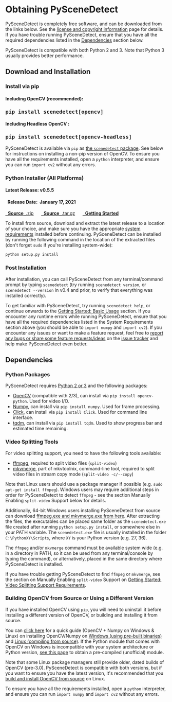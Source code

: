 
# Obtaining PySceneDetect

PySceneDetect is completely free software, and can be downloaded from the links below.  See the [license and copyright information](copyright.md) page for details.  If you have trouble running PySceneDetect, ensure that you have all the required dependencies listed in the [Dependencies](#dependencies) section below.

PySceneDetect is compatible with both Python 2 and 3.  Note that Python 3 usually provides better performance.

## Download and Installation

### Install via pip &nbsp; <span class="wy-text-neutral"><span class="fa fa-windows"></span> &nbsp; <span class="fa fa-linux"></span> &nbsp; <span class="fa fa-apple"></span></span></h3>

<div class="important">
<h4 class="wy-text-neutral"><span class="fa fa-angle-double-down wy-text-info"></span> Including OpenCV (recommended):</h4>
<h3 class="wy-text-neutral"><tt>pip install scenedetect[opencv]</tt></h3>
<h4 class="wy-text-neutral"><span class="fa fa-angle-down wy-text-info"></span> Including Headless OpenCV :</h4>
<h3 class="wy-text-neutral"><tt>pip install scenedetect[opencv-headless]</tt></h3>
</div>

PySceneDetect is available via `pip` as [the `scenedetect` package](https://pypi.org/project/scenedetect/).  See below for instructions on installing a non-pip version of OpenCV.  To ensure you have all the requirements installed, open a `python` interpreter, and ensure you can run `import cv2` without any errors.

### Python Installer (All Platforms) &nbsp; <span class="wy-text-neutral"><span class="fa fa-windows"></span> &nbsp; <span class="fa fa-linux"></span> &nbsp; <span class="fa fa-apple"></span></span></h3>

<div class="important">
<h4 class="wy-text-neutral"><span class="fa fa-forward wy-text-info"></span> Latest Release: <b class="wy-text-neutral">v0.5.5</b></h4>
<h4 class="wy-text-neutral"><span class="fa fa-calendar wy-text-info"></span>&nbsp; Release Date:&nbsp; <b>January 17, 2021</b></h4>
<a href="https://github.com/Breakthrough/PySceneDetect/archive/v0.5.5.zip" class="btn btn-info" style="margin-bottom:8px;" role="button"><span class="fa fa-download"></span>&nbsp; <b>Source</b>&nbsp;&nbsp;.zip</a> &nbsp;&nbsp;&nbsp;&nbsp; <a href="https://github.com/Breakthrough/PySceneDetect/archive/v0.5.5.tar.gz" class="btn btn-info" style="margin-bottom:8px;" role="button"><span class="fa fa-download"></span>&nbsp; <b>Source</b>&nbsp;&nbsp;.tar.gz</a> &nbsp;&nbsp;&nbsp;&nbsp; <a href="../examples/usage/" class="btn btn-success" style="margin-bottom:8px;" role="button"><span class="fa fa-book"></span>&nbsp; <b>Getting Started</b></a>
</div>

To install from source, download and extract the latest release to a location of your choice, and make sure you have the appropriate [system requirements](#dependencies) installed before continuing.  PySceneDetect can be installed by running the following command in the location of the extracted files (don't forget `sudo` if you're installing system-wide):

```md
python setup.py install
```

### Post Installation

After installation, you can call PySceneDetect from any terminal/command prompt by typing `scenedetect` (try running `scenedetect version`, or `scenedetect --version` in v0.4 and prior, to verify that everything was installed correctly).

To get familiar with PySceneDetect, try running `scenedetect help`, or continue onwards to the [Getting Started: Basic Usage](examples/usage.md) section.  If you encounter any runtime errors while running PySceneDetect, ensure that you have all the required dependencies listed in the System Requirements section above (you should be able to `import numpy` and `import cv2`).  If you encounter any issues or want to make a feature request, feel free to [report any bugs or share some feature requests/ideas](contributing.md) on the [issue tracker](https://github.com/Breakthrough/PySceneDetect/issues) and help make PySceneDetect even better.


## Dependencies

### Python Packages

PySceneDetect requires [Python 2 or 3](https://www.python.org/) and the following packages:

 - [OpenCV](http://opencv.org/) (compatible with 2/3), can install via `pip install opencv-python`. Used for video I/O.
 - [Numpy](https://numpy.org/), can install via `pip install numpy`. Used for frame processing.
 - [Click](https://click.palletsprojects.com), can install via `pip install Click`. Used for command line interface.
 - [tqdm](https://github.com/tqdm/tqdm), can install via `pip install tqdm`. Used to show progress bar and estimated time remaining.

### Video Splitting Tools

For video splitting support, you need to have the following tools available:

 - [ffmpeg](https://ffmpeg.org/download.html), required to split video files (`split-video`)
 - [mkvmerge](https://mkvtoolnix.download/), part of mkvtoolnix, command-line tool, required to split video files in stream copy mode (`split-video -c/--copy`)

Note that Linux users should use a package manager if possible (e.g. `sudo apt-get install ffmpeg`). Windows users may require additional steps in order for PySceneDetect to detect `ffmpeg` - see the section Manually Enabling `split-video` Support below for details.

Additionally, 64-bit Windows users installing PySceneDetect from source can download [ffmpeg.exe and mkvmerge.exe from here](https://github.com/Breakthrough/PySceneDetect/blob/resources/third-party/split-video-progams-win64.7z?raw=true).  After extracting the files, the executables can be placed same folder as the `scenedetect.exe` file created after running `python setup.py install`, or somewhere else in your PATH variable.  The `scenedetect.exe` file is usually installed in the folder `C:\PythonXY\Scripts`, where `XY` is your Python version (e.g. 27, 36).

The `ffmpeg` and/or `mkvmerge` command must be available system wide (e.g. in a directory in PATH, so it can be used from any terminal/console by typing the command), or alternatively, placed in the same directory where PySceneDetect is installed.

If you have trouble getting PySceneDetect to find `ffmpeg` or `mkvmerge`, see the section on Manually Enabling `split-video` Support on [Getting Started: Video Splitting Support Requirements](examples/video-splitting).

### Building OpenCV from Source or Using a Different Version

If you have installed OpenCV using `pip`, you will need to uninstall it before installing a different version of OpenCV, or building and installing it from source.

You can [click here](http://breakthrough.github.io/Installing-OpenCV/) for a quick guide (OpenCV + Numpy on Windows & Linux) on installing OpenCV/Numpy on [Windows (using pre-built binaries)](http://breakthrough.github.io/Installing-OpenCV/#installing-on-windows-pre-built-binaries) and [Linux (compiling from source)](http://breakthrough.github.io/Installing-OpenCV/#installing-on-linux-compiling-from-source).  If the Python module that comes with OpenCV on Windows is incompatible with your system architecture or Python version, [see this page](http://www.lfd.uci.edu/~gohlke/pythonlibs/#opencv) to obtain a pre-compiled (unofficial) module.

Note that some Linux package managers still provide older, dated builds of OpenCV (pre-3.0).  PySceneDetect is compatible with both versions, but if you want to ensure you have the latest version, it's recommended that you [build and install OpenCV from source](http://breakthrough.github.io/Installing-OpenCV/#installing-on-linux-compiling-from-source) on Linux.

To ensure you have all the requirements installed, open a `python` interpreter, and ensure you can run `import numpy` and `import cv2` without any errors.


